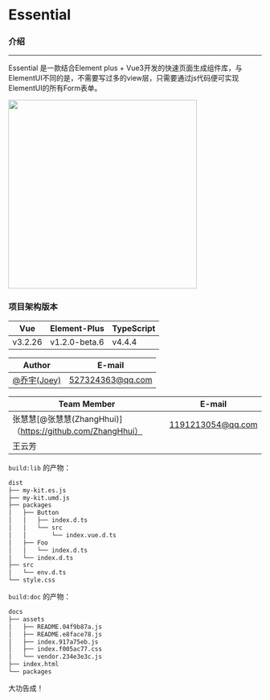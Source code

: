 # Essential

### 介绍
---

Essential 是一款结合Element plus + Vue3开发的快速页面生成组件库，与ElementUI不同的是，不需要写过多的view层，只需要通过js代码便可实现ElementUI的所有Form表单。

<img src="https://prod-mf-common-bucket.oss-cn-hangzhou.aliyuncs.com/img/WechatIMG127%20(1).png" width="375">

### 项目架构版本
| Vue | Element-Plus | TypeScript |
| ------ | ------ | ------ |
| v3.2.26 | v1.2.0-beta.6 | v4.4.4 |

| Author | E-mail |
| ------ | ----- |
| [@乔宇(Joey)](http://github.com/qiaoyu113) | 527324363@qq.com |

| Team Member | E-mail |
| ------ | ------ |
| 张慧慧[@张慧慧(ZhangHhui)]（https://github.com/ZhangHhui） | 1191213054@qq.com |
| 王云芳 |  |


`build:lib` 的产物：
```bash
dist
├── my-kit.es.js
├── my-kit.umd.js
├── packages
│   ├── Button
│   │   ├── index.d.ts
│   │   └── src
│   │       └── index.vue.d.ts
│   ├── Foo
│   │   └── index.d.ts
│   └── index.d.ts
├── src
│   └── env.d.ts
└── style.css
```

`build:doc` 的产物：
```bash
docs
├── assets
│   ├── README.04f9b87a.js
│   ├── README.e8face78.js
│   ├── index.917a75eb.js
│   ├── index.f005ac77.css
│   └── vendor.234e3e3c.js
├── index.html
└── packages
```

大功告成！
